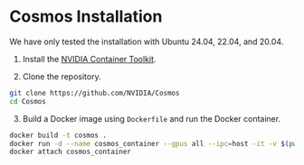 # Cosmos Installation

We have only tested the installation with Ubuntu 24.04, 22.04, and 20.04.

1. Install the [NVIDIA Container Toolkit](https://docs.nvidia.com/datacenter/cloud-native/container-toolkit/latest/install-guide.html).

2. Clone the repository.

```bash
git clone https://github.com/NVIDIA/Cosmos
cd Cosmos
```

3. Build a Docker image using `Dockerfile` and run the Docker container.

```bash
docker build -t cosmos .
docker run -d --name cosmos_container --gpus all --ipc=host -it -v $(pwd):/workspace cosmos
docker attach cosmos_container
```
